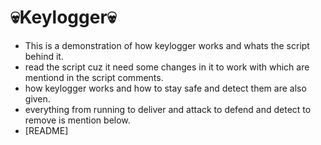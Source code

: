 # 💀Keylogger💀
- This is a demonstration of how keylogger works and whats the script behind it.
- read the script cuz it need some changes in it to work with which are mentiond in the script comments.  
- how keylogger works and how to stay safe and detect them are also given.
- everything from running to deliver and attack to defend and detect to remove is mention below.
- [README]
